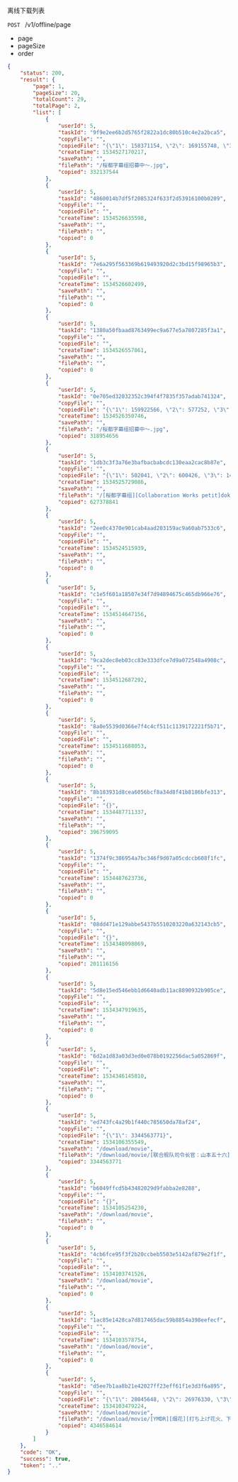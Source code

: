 离线下载列表

```POST ``` /v1/offline/page

* page
* pageSize
* order

```json
{
    "status": 200,
    "result": {
        "page": 1,
        "pageSize": 20,
        "totalCount": 29,
        "totalPage": 2,
        "list": [
            {
                "userId": 5,
                "taskId": "9f9e2ee6b2d5765f2822a1dc80b510c4e2a2bca5",
                "copyFile": "",
                "copiedFile": "{\"1\": 158371154, \"2\": 169155748, \"3\": 603440, \"4\": 600426}",
                "createTime": 1534527170217,
                "savePath": "",
                "filePath": "/桜都字幕组招募中～.jpg",
                "copied": 332137544
            },
            {
                "userId": 5,
                "taskId": "4860014b7df5f2085324f633f2d53916100b0209",
                "copyFile": "",
                "copiedFile": "",
                "createTime": 1534526635598,
                "savePath": "",
                "filePath": "",
                "copied": 0
            },
            {
                "userId": 5,
                "taskId": "7e6a295f563369b619493920d2c3bd15f98965b3",
                "copyFile": "",
                "copiedFile": "",
                "createTime": 1534526602499,
                "savePath": "",
                "filePath": "",
                "copied": 0
            },
            {
                "userId": 5,
                "taskId": "1380a50fbaad8763499ec9a677e5a7807285f3a1",
                "copyFile": "",
                "copiedFile": "",
                "createTime": 1534526557861,
                "savePath": "",
                "filePath": "",
                "copied": 0
            },
            {
                "userId": 5,
                "taskId": "0e705ed32032352c394f4f7835f357adab741324",
                "copyFile": "",
                "copiedFile": "{\"1\": 159922566, \"2\": 577252, \"3\": 600426}",
                "createTime": 1534526350746,
                "savePath": "",
                "filePath": "/桜都字幕组招募中～.jpg",
                "copied": 318954656
            },
            {
                "userId": 5,
                "taskId": "1db3c3f3a76e3bafbacbabcdc130eaa2cac8b87e",
                "copyFile": "",
                "copiedFile": "{\"1\": 502041, \"2\": 600426, \"3\": 1430924, \"4\": 143230451, \"5\": 152878367, \"6\": 159486049, \"7\": 167476629}",
                "createTime": 1534525729086,
                "savePath": "",
                "filePath": "/[桜都字幕组][Collaboration Works petit]dokidokiりとる大家さん お家賃2突き目 着ている服が溶け出した! 『ボディーペイント』もコスプレなんですの巻 V2",
                "copied": 627378841
            },
            {
                "userId": 5,
                "taskId": "2ee0c4370e901cab4aad203159ac9a60ab7533c6",
                "copyFile": "",
                "copiedFile": "",
                "createTime": 1534524515939,
                "savePath": "",
                "filePath": "",
                "copied": 0
            },
            {
                "userId": 5,
                "taskId": "c1e5f601a18507e34f7d94894675c465db966e76",
                "copyFile": "",
                "copiedFile": "",
                "createTime": 1534514647156,
                "savePath": "",
                "filePath": "",
                "copied": 0
            },
            {
                "userId": 5,
                "taskId": "9ca2dec8eb03cc83e333dfce7d9a072548a4908c",
                "copyFile": "",
                "copiedFile": "",
                "createTime": 1534512687292,
                "savePath": "",
                "filePath": "",
                "copied": 0
            },
            {
                "userId": 5,
                "taskId": "8a0e5539d0366e7f4c4cf511c1139172221f5b71",
                "copyFile": "",
                "copiedFile": "",
                "createTime": 1534511688053,
                "savePath": "",
                "filePath": "",
                "copied": 0
            },
            {
                "userId": 5,
                "taskId": "8b183931d8cea6056bcf8a34d8f41b8186bfe313",
                "copyFile": "",
                "copiedFile": "{}",
                "createTime": 1534487711337,
                "savePath": "",
                "filePath": "",
                "copied": 396759095
            },
            {
                "userId": 5,
                "taskId": "1374f9c386954a7bc346f9d07a05cdccb608f1fc",
                "copyFile": "",
                "copiedFile": "",
                "createTime": 1534487623736,
                "savePath": "",
                "filePath": "",
                "copied": 0
            },
            {
                "userId": 5,
                "taskId": "08dd471e129abbe5437b5510203220a632143cb5",
                "copyFile": "",
                "copiedFile": "{}",
                "createTime": 1534348098069,
                "savePath": "",
                "filePath": "",
                "copied": 201116156
            },
            {
                "userId": 5,
                "taskId": "5d8e15ed546ebb1d6640adb11ac8890932b905ce",
                "copyFile": "",
                "copiedFile": "",
                "createTime": 1534347919635,
                "savePath": "",
                "filePath": "",
                "copied": 0
            },
            {
                "userId": 5,
                "taskId": "6d2a1d83a03d3ed0e078b0192256dac5a052869f",
                "copyFile": "",
                "copiedFile": "",
                "createTime": 1534346145810,
                "savePath": "",
                "filePath": "",
                "copied": 0
            },
            {
                "userId": 5,
                "taskId": "ed743fc4a29b1f440c785650da78af24",
                "copyFile": "",
                "copiedFile": "{\"1\": 3344563771}",
                "createTime": 1534106355549,
                "savePath": "/download/movie",
                "filePath": "/download/movie/[联合舰队司令长官：山本五十六].Isoroku.Yamamoto.the.Commander-in-Chief.of.the.Combined.Fleet.2011.BluRay.720p.x264.AC3-CMCT.mkv",
                "copied": 3344563771
            },
            {
                "userId": 5,
                "taskId": "b6049ffcd5b43482029d9fabba2e8288",
                "copyFile": "",
                "copiedFile": "{}",
                "createTime": 1534105254230,
                "savePath": "/download/movie",
                "filePath": "",
                "copied": 0
            },
            {
                "userId": 5,
                "taskId": "4cb6fce95f3f2b20ccbeb5503e5142af879e2f1f",
                "copyFile": "",
                "copiedFile": "",
                "createTime": 1534103741526,
                "savePath": "/download/movie",
                "filePath": "",
                "copied": 0
            },
            {
                "userId": 5,
                "taskId": "1ac85e1428ca7d817465dac59b8854a398eefecf",
                "copyFile": "",
                "copiedFile": "",
                "createTime": 1534103578754,
                "savePath": "/download/movie",
                "filePath": "",
                "copied": 0
            },
            {
                "userId": 5,
                "taskId": "d5ee7b1aa8b21e42027ff23eff61f1e3d3f6a895",
                "copyFile": "",
                "copiedFile": "{\"1\": 28045648, \"2\": 26976330, \"3\": 31625261, \"4\": 4258850074, \"5\": 1087257, \"6\": 44}",
                "createTime": 1534103479224,
                "savePath": "/download/movie",
                "filePath": "/download/movie/[YMDR][烟花][打ち上げ花火、下から見るか？横から見るか？][Fireworks][2017][BDRip 1920x1080 x264 FLAC 5.1][内嵌特效双语字幕][ViPHD]",
                "copied": 4346584614
            }
        ]
    },
    "code": "OK",
    "success": true,
    "token": ".."
}
```

